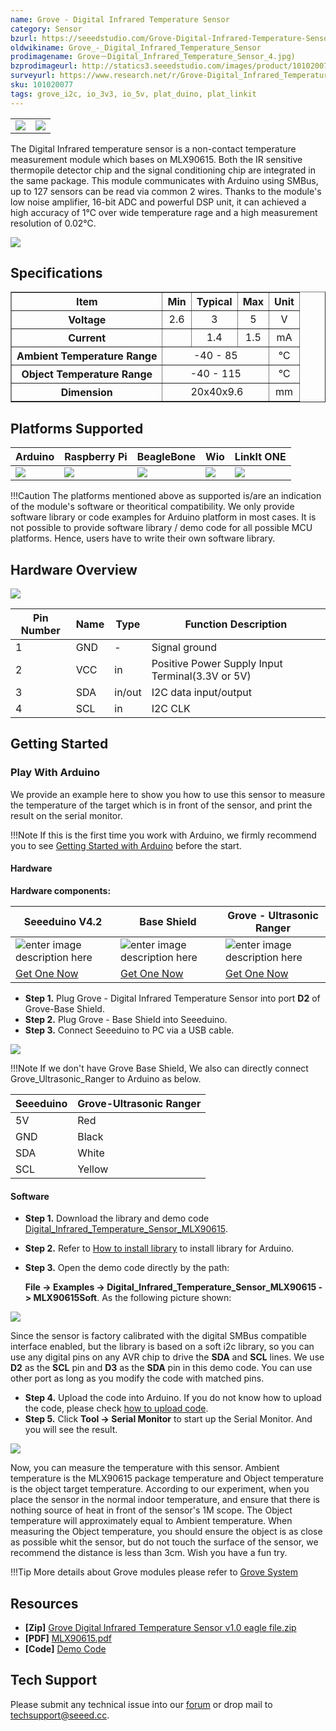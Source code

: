 ```yaml
---
name: Grove - Digital Infrared Temperature Sensor
category: Sensor
bzurl: https://seeedstudio.com/Grove-Digital-Infrared-Temperature-Sensor-p-2385.html
oldwikiname: Grove_-_Digital_Infrared_Temperature_Sensor
prodimagename: Grove－Digital_Infrared_Temperature_Sensor_4.jpg)
bzprodimageurl: http://statics3.seeedstudio.com/images/product/101020077 1.jpg
surveyurl: https://www.research.net/r/Grove-Digital_Infrared_Temperature_Sensor
sku: 101020077
tags: grove_i2c, io_3v3, io_5v, plat_duino, plat_linkit
---
```


<table>
    <tr>
        <td><img src="https://raw.githubusercontent.com/SeeedDocument/Grove-Digital_Infrared_Temperature_Sensor/master/img/Grove－Digital_Infrared_Temperature_Sensor_1.jpg"></td>
        <td><img src="https://raw.githubusercontent.com/SeeedDocument/Grove-Digital_Infrared_Temperature_Sensor/master/img/Grove－Digital_Infrared_Temperature_Sensor_2.jpg"></td>
    </tr>
</table>

The Digital Infrared temperature sensor is a non-contact temperature measurement module which bases on MLX90615. Both the IR sensitive thermopile detector chip and the signal conditioning chip are integrated in the same package. This module communicates with Arduino using SMBus, up to 127 sensors can be read via common 2 wires. Thanks to the module's low noise amplifier, 16-bit ADC and powerful DSP unit, it can achieved a high accuracy of 1℃ over wide temperature rage and a high measurement resolution of 0.02℃.

[![](https://raw.githubusercontent.com/SeeedDocument/common/master/Get_One_Now_Banner.png)](http://www.seeedstudio.com/Grove-Digital-Infrared-Temperature-Sensor-p-2385.html)

Specifications
-------------

<table border="1" cellspacing="0" width="50%">
<tr>
<th>
Item
</th>
<th>
Min
</th>
<th>
Typical
</th>
<th>
Max
</th>
<th>
Unit
</th>
</tr>
<tr align="center">
<th scope="row">
Voltage
</th>
<td>
2.6
</td>
<td>
3
</td>
<td>
5
</td>
<td>
V
</td>
</tr>
<tr align="center">
<th scope="row">
Current
</th>
<td>
</td>
<td>
1.4
</td>
<td>
1.5
</td>
<td>
mA
</td>
</tr>
<tr align="center">
<th scope="row">
Ambient Temperature Range
</th>
<td colspan="3">
-40 - 85
</td>
<td>
℃
</td>
</tr>
<tr align="center">
<th scope="row">
Object Temperature Range
</th>
<td colspan="3">
-40 - 115
</td>
<td>
℃
</td>
</tr>
<tr align="center">
<th scope="row">
Dimension
</th>
<td colspan="3">
 20x40x9.6
</td>
<td>
mm
</td>
</tr>
</table>

Platforms Supported
-------------------

| Arduino                                                                                             | Raspberry Pi                                                                                             | BeagleBone                                                                                      | Wio                                                                                               | LinkIt ONE                                                                                         |
|-----------------------------------------------------------------------------------------------------|----------------------------------------------------------------------------------------------------------|-------------------------------------------------------------------------------------------------|---------------------------------------------------------------------------------------------------|----------------------------------------------------------------------------------------------------|
| ![](https://raw.githubusercontent.com/SeeedDocument/wiki_english/master/docs/images/arduino_logo.jpg) | ![](https://raw.githubusercontent.com/SeeedDocument/wiki_english/master/docs/images/raspberry_pi_logo_n.jpg) | ![](https://raw.githubusercontent.com/SeeedDocument/wiki_english/master/docs/images/bbg_logo_n.jpg) | ![](https://raw.githubusercontent.com/SeeedDocument/wiki_english/master/docs/images/wio_logo_n.jpg) | ![](https://raw.githubusercontent.com/SeeedDocument/wiki_english/master/docs/images/linkit_logo.jpg) |

!!!Caution
    The platforms mentioned above as supported is/are an indication of the module's software or theoritical compatibility. We only provide software library or code examples for Arduino platform in most cases. It is not possible to provide software library / demo code for all possible MCU platforms. Hence, users have to write their own software library.



Hardware Overview
------------------

![](https://raw.githubusercontent.com/SeeedDocument/Grove-Digital_Infrared_Temperature_Sensor/master/img/Grove－Digital_Infrared_Temperature_Sensor_4.jpg)

| Pin Number | Name | Type   | Function Description                             |
|------------|------|--------|--------------------------------------------------|
| 1          | GND  | -      | Signal ground                                    |
| 2          | VCC  | in     | Positive Power Supply Input Terminal(3.3V or 5V) |
| 3          | SDA  | in/out | I2C data input/output                            |
| 4          | SCL  | in     | I2C CLK                                          |



## Getting Started

### Play With Arduino

We provide an example here to show you how to use this sensor to measure the temperature of the target which is in front of the sensor, and print the result on the serial monitor.

!!!Note
    If this is the first time you work with Arduino, we firmly recommend you to see [Getting Started with Arduino](http://wiki.seeedstudio.com/Getting_Started_with_Arduino/) before the start.

#### Hardware

**Hardware components:**

| Seeeduino V4.2 | Base Shield|  Grove - Ultrasonic Ranger |
|--------------|-------------|-----------------|
|![enter image description here](https://raw.githubusercontent.com/SeeedDocument/Grove_Light_Sensor/master/images/gs_1.jpg)|![enter image description here](https://raw.githubusercontent.com/SeeedDocument/Grove_Light_Sensor/master/images/gs_4.jpg)|![enter image description here](https://raw.githubusercontent.com/SeeedDocument/Grove-Digital_Infrared_Temperature_Sensor/master/img/thumbnail.jpg)|
|[Get One Now](http://www.seeedstudio.com/Seeeduino-V4.2-p-2517.html)|[Get One Now](https://www.seeedstudio.com/Base-Shield-V2-p-1378.html)|[Get One Now](https://www.seeedstudio.com/Grove-Digital-Infrared-Temperature-Sensor-p-2385.html)|

- **Step 1.** Plug Grove - Digital Infrared Temperature Sensor into port **D2** of Grove-Base Shield.
- **Step 2.** Plug Grove - Base Shield into Seeeduino.
- **Step 3.** Connect Seeeduino to PC via a USB cable.


![](https://github.com/SeeedDocument/Grove-Digital_Infrared_Temperature_Sensor/raw/master/img/connection.JPG)


!!!Note
	If we don't have Grove Base Shield, We also can directly connect Grove_Ultrasonic_Ranger to Arduino as below.

| Seeeduino       | Grove-Ultrasonic Ranger |
|---------------|-------------------------|
| 5V           | Red                     |
| GND           | Black                   |
| SDA           | White                   |
| SCL            | Yellow                  |

#### Software


- **Step 1.** Download the library and demo code [Digital_Infrared_Temperature_Sensor_MLX90615](https://github.com/Seeed-Studio/Digital_Infrared_Temperature_Sensor_MLX90615).
- **Step 2.** Refer to [How to install library](http://wiki.seeedstudio.com/How_to_install_Arduino_Library) to install library for Arduino.
- **Step 3.** Open the demo code directly by the path:

  **File -> Examples -> Digital_Infrared_Temperature_Sensor_MLX90615 -> MLX90615Soft**. As the following picture shown:

![](https://raw.githubusercontent.com/SeeedDocument/Grove-Digital_Infrared_Temperature_Sensor/master/img/example.png)

Since the sensor is factory calibrated with the digital SMBus compatible interface enabled, but the library is based on a soft i2c library, so you can use any digital pins on any AVR chip to drive the **SDA** and **SCL** lines. We use **D2** as the **SCL** pin and **D3** as the **SDA** pin in this demo code. You can use other port as long as you modify the code with matched pins.

- **Step 4.** Upload the code into Arduino. If you do not know how to upload the code, please check [how to upload code](http://wiki.seeedstudio.com/Upload_Code/).
- **Step 5.** Click **Tool -> Serial Monitor** to start up the Serial Monitor. And you will see the result.


![](https://raw.githubusercontent.com/SeeedDocument/Grove-Digital_Infrared_Temperature_Sensor/master/img/Digital_Infrared_Temperature_Sensor_Serial_Monitor.jpg)


Now, you can measure the temperature with this sensor. Ambient temperature is the MLX90615 package temperature and Object temperature is the object target temperature. According to our experiment, when you place the sensor in the normal indoor temperature, and ensure that there is nothing source of heat in front of the sensor's 1M scope. The Object temperature will approximately equal to Ambient temperature. When measuring the Object temperature, you should ensure the object is as close as possible whit the sensor, but do not touch the surface of the sensor, we recommend the distance is less than 3cm. Wish you have a fun try.

!!!Tip
    More details about Grove modules please refer to [Grove System](http://wiki.seeedstudio.com/Grove_System/)

Resources
--------

- **[Zip]** [Grove Digital Infrared Temperature Sensor v1.0 eagle file.zip](https://raw.githubusercontent.com/SeeedDocument/Grove-Digital_Infrared_Temperature_Sensor/master/res/Grove_Digital_Infrared_Temperature_Sensor_v1.0_eagle_file.zip "File:Grove Digital Infrared Temperature Sensor v1.0 eagle file.zip")
- **[PDF]** [MLX90615.pdf](https://raw.githubusercontent.com/SeeedDocument/Grove-Digital_Infrared_Temperature_Sensor/master/res/MLX90615.pdf "File:MLX90615.pdf")
- **[Code]** [Demo Code](https://github.com/Seeed-Studio/Digital_Infrared_Temperature_Sensor_MLX90615)

<!-- This Markdown file was created from http://www.seeedstudio.com/wiki/Grove_-_Digital_Infrared_Temperature_Sensor -->

## Tech Support
Please submit any technical issue into our [forum](http://forum.seeedstudio.com/) or drop mail to techsupport@seeed.cc.
